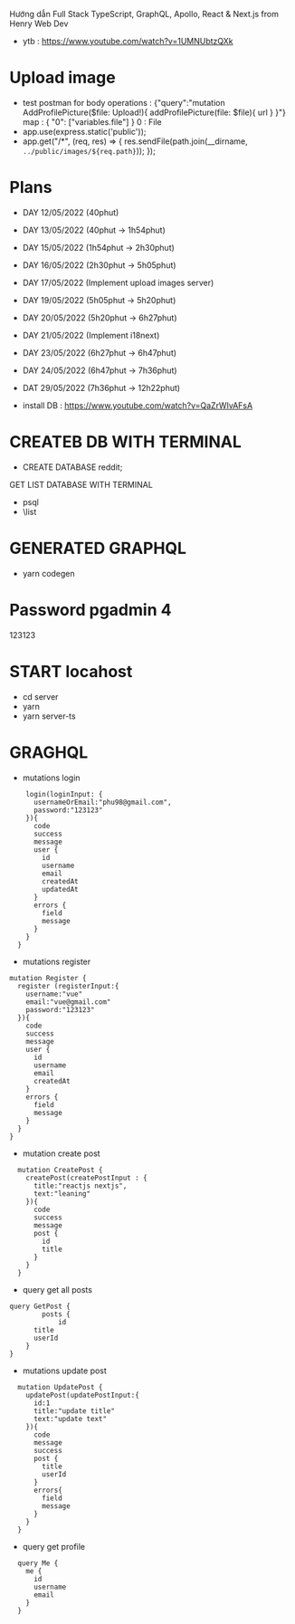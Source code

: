 Hướng dẫn Full Stack TypeScript, GraphQL, Apollo, React & Next.js from Henry Web Dev

- ytb : <https://www.youtube.com/watch?v=1UMNUbtzQXk>

# Upload image

- test postman for body
  operations : {"query":"mutation AddProfilePicture($file: Upload!){ addProfilePicture(file: $file){ url } }"}
  map : { "0": ["variables.file"] }
  0 : File
- app.use(express.static('public'));
- app.get("/\*", (req, res) => {
  res.sendFile(path.join(\_\_dirname, `../public/images/${req.path}`));
  });

# Plans

- DAY 12/05/2022 (40phut)
- DAY 13/05/2022 (40phut -> 1h54phut)
- DAY 15/05/2022 (1h54phut -> 2h30phut)
- DAY 16/05/2022 (2h30phut -> 5h05phut)
- DAY 17/05/2022 (Implement upload images server)
- DAY 19/05/2022 (5h05phut -> 5h20phut)
- DAY 20/05/2022 (5h20phut -> 6h27phut)
- DAY 21/05/2022 (Implement i18next)
- DAY 23/05/2022 (6h27phut -> 6h47phut)
- DAY 24/05/2022 (6h47phut -> 7h36phut)
- DAT 29/05/2022 (7h36phut -> 12h22phut)

- install DB : <https://www.youtube.com/watch?v=QaZrWIvAFsA>

# CREATEB DB WITH TERMINAL

- CREATE DATABASE reddit;

GET LIST DATABASE WITH TERMINAL

- psql
- \list

# GENERATED GRAPHQL

- yarn codegen

# Password pgadmin 4

123123

# START locahost

- cd server
- yarn
- yarn server-ts

# GRAGHQL

- mutations login

```mutation Login {
    login(loginInput: {
      usernameOrEmail:"phu98@gmail.com",
      password:"123123"
    }){
      code
      success
      message
      user {
        id
        username
        email
        createdAt
        updatedAt
      }
      errors {
        field
        message
      }
    }
  }
```

- mutations register

```
mutation Register {
  register (registerInput:{
    username:"vue"
    email:"vue@gmail.com"
    password:"123123"
  }){
    code
    success
    message
    user {
      id
      username
      email
      createdAt
    }
    errors {
      field
      message
    }
  }
}
```

- mutation create post

```
  mutation CreatePost {
    createPost(createPostInput : {
      title:"reactjs nextjs",
      text:"leaning"
    }){
      code
      success
      message
      post {
        id
        title
      }
    }
  }
```

- query get all posts

```
query GetPost {
		posts {
			id
      title
      userId
    }
}
```

- mutations update post

```
  mutation UpdatePost {
    updatePost(updatePostInput:{
      id:1
      title:"update title"
      text:"update text"
    }){
      code
      message
      success
      post {
        title
        userId
      }
      errors{
        field
        message
      }
    }
  }
```

- query get profile

```
  query Me {
    me {
      id
      username
      email
    }
  }
```
